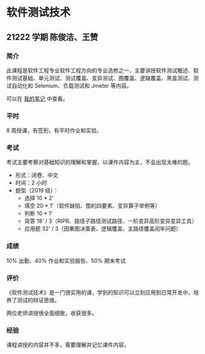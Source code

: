 # 软件测试技术

## 21222 学期 陈俊洁、王赞

### 简介

此课程是软件工程专业软件工程方向的专业选修之一，主要讲授软件测试概述、软件测试基础、单元测试、测试覆盖、变异测试、图覆盖、逻辑覆盖、黑盒测试、测试自动化和 Selenium、负载测试和 Jmeter 等内容。

可以在 [我的笔记](https://superpung.notion.site/82cf1686746641a480fafcdf547c264a) 中查看。

### 平时

8 周授课，有签到，有平时作业和实验。

### 考试

考试主要考察对基础知识的理解和掌握，以课件内容为主，不会出现太难的题。

- 形式：闭卷、中文
- 时间：2 小时
- 题型（2019 级）：
    - 选择 10 * 2'
    - 填空 20 * 1'（软件缺陷、图的四要素、变异算子举例等）
    - 判断 10 * 1'
    - 简答 18' / 3（RIPR、路径子路径测试路径、一阶变异高阶变异变异工具）
    - 应用题 32' / 3（因果图决策表、逻辑覆盖、主路径覆盖闰年问题）

### 成绩

10% 出勤、40% 作业和实验报告、50% 期末考试

### 评价

《软件测试技术》是一门很实用的课，学到的知识可以立刻应用到日常开发中，培养了测试的辩证思维。

两位老师讲授很全面细致，收获很多。

### 经验

课程讲授的内容并不多，需要理解并记忆课件内容。